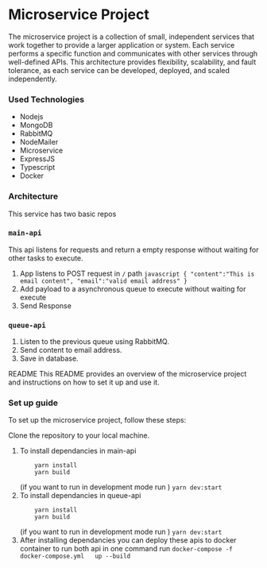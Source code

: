 # Microservice Project
The microservice project is a collection of small, independent services that work together to provide a larger application or system. Each service performs a specific function and communicates with other services through well-defined APIs. This architecture provides flexibility, scalability, and fault tolerance, as each service can be developed, deployed, and scaled independently.

### Used Technologies
- Nodejs
- MongoDB
- RabbitMQ
- NodeMailer
- Microservice
- ExpressJS
- Typescript
- Docker


### Architecture
 This service has two basic repos 
 
 ### `main-api` 
 This api listens for requests and return a empty response without waiting for other tasks to execute.
 1. App listens to POST request in `/` path 
        ```javascript
        {
            "content":"This is email content",
            "email":"valid email address"
        }
        ```
 2. Add payload to a asynchronous queue to execute without waiting for execute
 3. Send Response

### `queue-api` 
1. Listen to the previous queue using RabbitMQ.
2. Send content to email address.
3. Save in database.
 

 README
This README provides an overview of the microservice project and instructions on how to set it up and use it.
### Set up guide
To set up the microservice project, follow these steps:

Clone the repository to your local machine.

1. To install dependancies in main-api  
    ``` cd main-api
        yarn install
        yarn build
    ```
    (if you want to run in development mode run )
    ``` yarn dev:start ```
2. To install dependancies in queue-api  
    ``` cd queue-api
        yarn install
        yarn build
    ```
    (if you want to run in development mode run )
    ``` yarn dev:start ```
3. After installing dependancies you can deploy these apis to docker container
    to run both api in one command
    run ``` docker-compose -f docker-compose.yml   up --build ```

